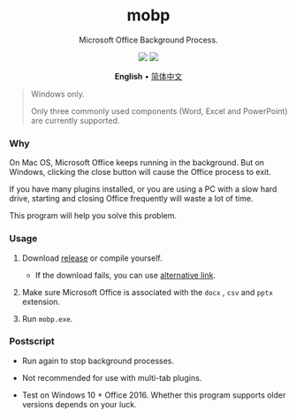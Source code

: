 <div align="center">
<h1>mobp</h1>
<p>Microsoft Office Background Process.</p>
<img src="https://flat.badgen.net/github/release/kkocdko/mobp?color=4caf50">
<img src="https://flat.badgen.net/github/license/kkocdko/mobp?color=4caf50">
<p>
<b>English</b>
•
<a href="README_zh-cn.md">简体中文</a>
</p>
</div>

> Windows only.
>
> Only three commonly used components (Word, Excel and PowerPoint) are currently supported.

### Why

On Mac OS, Microsoft Office keeps running in the background. But on Windows, clicking the close button will cause the Office process to exit.

If you have many plugins installed, or you are using a PC with a slow hard drive, starting and closing Office frequently will waste a lot of time.

This program will help you solve this problem.

### Usage

1. Download [release](https://github.com/kkocdko/mobp/releases) or compile yourself.
    * If the download fails, you can use [alternative link](https://pan.baidu.com/s/1LSWH7VVOYew7Anr05ZAbFw).

2. Make sure Microsoft Office is associated with the `docx` , `csv` and `pptx` extension.

3. Run `mobp.exe`.

### Postscript

* Run again to stop background processes.

* Not recommended for use with multi-tab plugins.

* Test on Windows 10 + Office 2016. Whether this program supports older versions depends on your luck.
